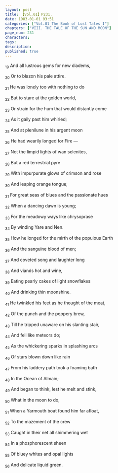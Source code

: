 ```yaml
---
layout: post
title: 【Vol.01】P231.
date: 1983-01-01 03:51
categories: ["Vol.01 The Book of Lost Tales I"]
chapters: ["VIII. THE TALE OF THE SUN AND MOON"]
page_num: 231
characters: 
tags: 
description: 
published: true
---
```


<SUB>19</SUB> And all lustrous gems for new diadems,

<SUB>20</SUB> Or to blazon his pale attire.

<SUB>21</SUB> He was lonely too with nothing to do

<SUB>22</SUB> But to stare at the golden world,

<SUB>23</SUB> Or strain for the hum that would distantly come

<SUB>24</SUB> As it gaily past him whirled;

<SUB>25</SUB> And at plenilune in his argent moon

<SUB>26</SUB> He had wearily longed for Fire —

<SUB>27</SUB> Not the limpid lights of wan selenites,

<SUB>28</SUB> But a red terrestrial pyre

<SUB>29</SUB> With impurpurate glows of crimson and rose

<SUB>30</SUB> And leaping orange tongue;

<SUB>31</SUB> For great seas of blues and the passionate hues

<SUB>32</SUB> When a dancing dawn is young;

<SUB>33</SUB> For the meadowy ways like chrysoprase

<SUB>34</SUB> By winding Yare and Nen.

<SUB>35</SUB> How he longed for the mirth of the populous Earth

<SUB>36</SUB> And the sanguine blood of men;

<SUB>37</SUB> And coveted song and laughter long

<SUB>38</SUB> And viands hot and wine,

<SUB>39</SUB> Eating pearly cakes of light snowflakes

<SUB>40</SUB> And drinking thin moonshine.

<SUB>41</SUB> He twinkled his feet as he thought of the meat,

<SUB>42</SUB> Of the punch and the peppery brew,

<SUB>43</SUB> Till he tripped unaware on his slanting stair,

<SUB>44</SUB> And fell like meteors do;

<SUB>45</SUB> As the whickering sparks in splashing arcs

<SUB>46</SUB> Of stars blown down like rain

<SUB>47</SUB> From his laddery path took a foaming bath

<SUB>48</SUB> In the Ocean of Almain;

<SUB>49</SUB> And began to think, lest he melt and stink,

<SUB>50</SUB> What in the moon to do,

<SUB>51</SUB> When a Yarmouth boat found him far afloat,

<SUB>52</SUB> To the mazement of the crew

<SUB>53</SUB> Caught in their net all shimmering wet

<SUB>54</SUB> In a phosphorescent sheen

<SUB>55</SUB> Of bluey whites and opal lights

<SUB>56</SUB> And delicate liquid green.

